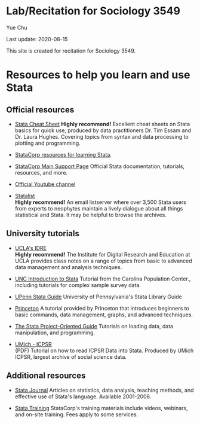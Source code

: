# Lab/Recitation for Sociology 3549
Yue Chu

Last update: 2020-08-15

This site is created for recitation for Sociology 3549.

# Resources to help you learn and use Stata

## Official resources

* [Stata Cheat Sheet](https://www.stata.com/bookstore/statacheatsheets.pdf)
**Highly recommend!** Excellent cheat sheets on Stata basics for quick use, produced by data practitioners Dr. Tim Essam and Dr. Laura Hughes. Covering topics from syntax and data processing to plotting and programming.

* [StataCorp resources for learning Stata](http://stata.com/links/resources-for-learning-stata/).  
* [StataCorp Main Support Page](https://www.stata.com/support/)
Official Stata documentation, tutorials, resources, and more.

* [Official Youtube channel](https://www.youtube.com/user/statacorp)

* [Statalist](http://www.stata.com/statalist/)  
**Highly recommend!** An email listserver where over 3,500 Stata users from experts to neophytes maintain a lively dialogue about all things statistical and Stata. It may be helpful to browse the archives.

## University tutorials  

* [UCLA's IDRE](http://www.ats.ucla.edu/stat/stata/)  
**Highly recommend!** The Institute for Digital Research and Education at UCLA provides class notes on a range of topics from basic to advanced data management and analysis techniques.

* [UNC Introduction to Stata](http://www.cpc.unc.edu/research/tools/data_analysis/statatutorial)
Tutorial from the Carolina Population Center., including tutorials for complex sample survey data.

* [UPenn Stata Guide](http://guides.library.upenn.edu/stat_packages/stata)
University of Pennsylvania's Stata Library Guide

* [Princeton](http://data.princeton.edu/stata/)
A tutorial provided by Princeton that introduces beginners to basic commands, data management, graphs, and advanced techniques.

* [The Stata Project-Oriented Guide](http://stataproject.blogspot.com/)
Tutorials on loading data, data manipulation, and programming.

* [UMich - ICPSR](http://www.icpsr.umich.edu/files/ICPSR/help/How%20do%20I%20use%20a%20Stata%20setup%20file%20to%20import%20ASCII%20data.pdf)  
(PDF) Tutorial on how to read ICPSR Data into Stata. Produced by UMich ICPSR, largest archive of social science data.

## Additional resources

* [Stata Journal](http://hdl.library.upenn.edu/1017/100691)
Articles on statistics, data analysis, teaching methods, and effective use of Stata's language. Available 2001-2006.

* [Stata Training](http://www.stata.com/training/)
StataCorp's training materials include videos, webinars, and on-site training. Fees apply to some services.
